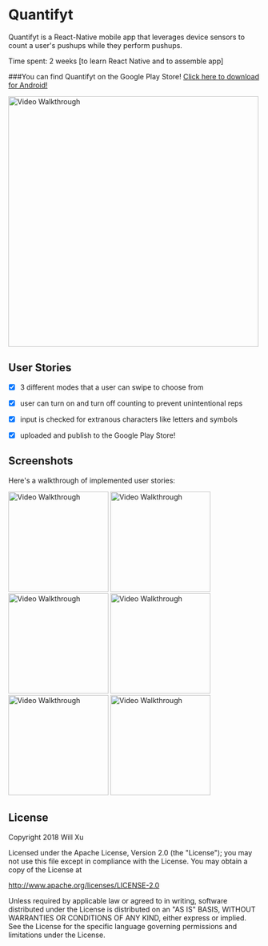 # Quantifyt
Quantifyt is a React-Native mobile app that leverages device sensors to count a user's pushups while they perform pushups.

Time spent: 2 weeks [to learn React Native and to assemble app]

###You can find Quantifyt on the Google Play Store!
[Click here to download for Android! ](https://play.google.com/store/apps/details?id=com.quantifyt)

<img src='https://github.com/willthexu/Quantifyt/blob/master/images/Screen%20Shot%202018-09-29%20at%204.51.50%20PM.png' title='Video Walkthrough' width='500' alt='Video Walkthrough' />

## User Stories

- [x] 3 different modes that a user can swipe to choose from
- [x] user can turn on and turn off counting to prevent unintentional reps
- [x] input is checked for extranous characters like letters and symbols
- [x] uploaded and publish to the Google Play Store!


## Screenshots

Here's a walkthrough of implemented user stories:

<p float="left">
<img src='https://github.com/willthexu/Quantifyt/blob/master/images/unnamed.png' title='Video Walkthrough' width='200' alt='Video Walkthrough' />

<img src='https://github.com/willthexu/Quantifyt/blob/master/images/unnamed%20(1).png' title='Video Walkthrough' width='200' alt='Video Walkthrough' />
  
  <img src='https://github.com/willthexu/Quantifyt/blob/master/images/unnamed%20(2).png' title='Video Walkthrough' width='200' alt='Video Walkthrough' />
  
  <img src='https://github.com/willthexu/Quantifyt/blob/master/images/unnamed%20(3).png' title='Video Walkthrough' width='200' alt='Video Walkthrough' />
  
  <img src='https://github.com/willthexu/Quantifyt/blob/master/images/unnamed%20(4).png' title='Video Walkthrough' width='200' alt='Video Walkthrough' />
  
  <img src='https://github.com/willthexu/Quantifyt/blob/master/images/unnamed%20(5).png' title='Video Walkthrough' width='200' alt='Video Walkthrough' />
</p>

## License

Copyright 2018 Will Xu

Licensed under the Apache License, Version 2.0 (the "License");
you may not use this file except in compliance with the License.
You may obtain a copy of the License at

http://www.apache.org/licenses/LICENSE-2.0

Unless required by applicable law or agreed to in writing, software
distributed under the License is distributed on an "AS IS" BASIS,
WITHOUT WARRANTIES OR CONDITIONS OF ANY KIND, either express or implied.
See the License for the specific language governing permissions and
limitations under the License.
